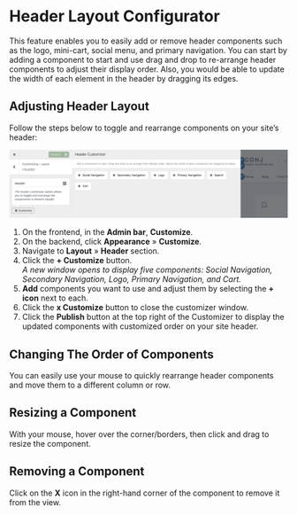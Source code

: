 # Header Layout Configurator

This feature enables you to easily add or remove header components such as the logo, mini-cart, social menu, and primary navigation. You can start by adding a component to start and use drag and drop to re-arrange header components to adjust their display order. Also, you would be able to update the width of each element in the header by dragging its edges.

## Adjusting Header Layout

Follow the steps below to toggle and rearrange components on your site’s header:

![Adjusting Header Layout](img/adjusting-header-layout.png)

1. On the frontend, in the **Admin bar**, **Customize**.
2. On the backend, click **Appearance** » **Customize**.
3. Navigate to **Layout** » **Header** section.
4. Click the **+ Customize** button.<br/>*A new window opens to display five components: Social Navigation, Secondary Navigation, Logo, Primary Navigation, and Cart.*
5. **Add** components you want to use and adjust them by selecting the **+ icon** next to each.
6. Click the **x Customize** button to close the customizer window.
7. Click the **Publish** button at the top right of the Customizer to display the updated components with customized order on your site header.

## Changing The Order of Components

You can easily use your mouse to quickly rearrange header components and move them to a different column or row.

## Resizing a Component

With your mouse, hover over the corner/borders, then click and drag to resize the component.

## Removing a Component

Click on the **X** icon in the right-hand corner of the component to remove it from the view.
